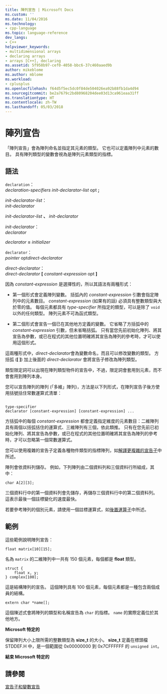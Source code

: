 ```yaml
---
title: 陣列宣告 | Microsoft Docs
ms.custom: ''
ms.date: 11/04/2016
ms.technology:
- cpp-language
ms.topic: language-reference
dev_langs:
- C++
helpviewer_keywords:
- multidimensional arrays
- declaring arrays
- arrays [C++], declaring
ms.assetid: 5f958b97-cef0-4058-bbc6-37c460aaed9b
author: mikeblome
ms.author: mblome
ms.workload:
- cplusplus
ms.openlocfilehash: f64d5f5ec5dc0f84de504026ea92b88fb1da4d94
ms.sourcegitcommit: be2a7679c2bd80968204dee03d13ca961eaa31ff
ms.translationtype: HT
ms.contentlocale: zh-TW
ms.lasthandoff: 05/03/2018
---
```

# <a name="array-declarations"></a>陣列宣告
「陣列宣告」會為陣列命名並指定其元素的類型。 它也可以定義陣列中元素的數目。 具有陣列類型的變數會視為是陣列元素類型的指標。  
  
## <a name="syntax"></a>語法  
 `declaration`：  
 *declaration-specifiers init-declarator-list* opt **;**  
  
 *init-declarator-list*：  
 *init-declarator*  
  
 *init-declarator-list* **、**  *init-declarator*  
  
 *init-declarator*：  
 *declarator*  
  
 *declarator*  **=**  *initializer*  
  
 `declarator`：  
 *pointer* opt*direct-declarator*  
  
 *direct-declarator*：  
 *direct-declarator*  **[**  *constant-expression* opt **]**  
  
 因為 *constant-expression* 是選擇性的，所以其語法有兩種形式：  
  
-   第一個形式會定義陣列變數。 括弧內的 *constant-expression* 引數會指定陣列中的元素數目。 *constant-expression* (如果有的話) 必須具有整數類型與大於零的值。 每個元素都具有 *type-specifier* 所指定的類型，可以是除了 `void` 以外的任何類型。 陣列元素不可為函式類型。  
  
-   第二個形式會宣告一個已在其他地方定義的變數。 它省略了方括弧中的 *constant-expression* 引數，但未省略括弧。 只有當您先前初始化陣列、將其宣告為參數，或已在程式的其他位置明確將其宣告為陣列的參考時，才可以使用這個形式。  
  
 這兩種形式中，*direct-declarator*會為變數命名，而且可以修改變數的類型。 方括弧 (**[ ]**) 加上後面的 *direct-declarator* 會將宣告子修改為陣列類型。  
  
 類型限定詞可以出現在陣列類型物件的宣告中，不過，限定詞會套用到元素，而不會套用到陣列本身。  
  
 您可以宣告陣列的陣列 (「多維」陣列)，方法是以下列形式，在陣列宣告子後方使用括號括住常數運算式清單：  
  
```  
  
type-specifier  
declarator [constant-expression] [constant-expression] ...  
```  
  
 方括弧中的每個 *constant-expression* 都會定義指定維度的元素數目：二維陣列具有兩個以括弧括住的運算式、三維陣列有三個，依此類推。 只有在您先前已初始化陣列、將其宣告為參數，或已在程式的其他位置明確將其宣告為陣列的參考時，才可以忽略第一個常數運算式。  
  
 您可以使用複雜的宣告子定義各種物件類型的指標陣列，如[解譯更複雜的宣告子](../c-language/interpreting-more-complex-declarators.md)中所述。  
  
 陣列會依資料列儲存。 例如，下列陣列由二個資料列和三個資料行所組成，其中：  
  
```  
char A[2][3];  
```  
  
 三個資料行中的第一個資料列會先儲存，再儲存三個資料行中的第二個資料列。 這表示最後一個註標變化的速度最快。  
  
 若要參考陣列的個別元素，請使用一個註標運算式，如[後置運算子](../c-language/postfix-operators.md)中所述。  
  
## <a name="examples"></a>範例  
 這些範例說明陣列宣告：  
  
```  
float matrix[10][15];  
```  
  
 名為 `matrix` 的二維陣列中一共有 150 個元素，每個都是 **float** 類型。  
  
```  
struct {  
    float x, y;  
} complex[100];  
```  
  
 這是結構陣列的宣告。 這個陣列具有 100 個元素，每個元素都是一種包含兩個成員的結構。  
  
```  
extern char *name[];  
```  
  
 這個陳述式會將陣列的類型和名稱宣告為 `char` 的指標。 `name` 的實際定義位於其他地方。  
  
 **Microsoft 特定的**  
  
 保留陣列大小上限所需的整數類型為 **size_t** 的大小。 **size_t** 定義在標頭檔 STDDEF.H 中，是一個範圍從 0x00000000 到 0x7CFFFFFF 的 `unsigned int`。  
  
 **結束 Microsoft 特定的**  
  
## <a name="see-also"></a>請參閱  
 [宣告子和變數宣告](../c-language/declarators-and-variable-declarations.md)